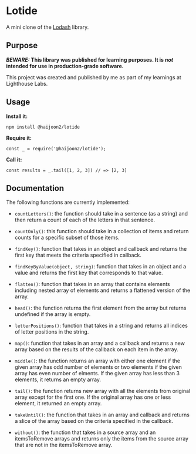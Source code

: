 # Lotide

A mini clone of the [Lodash](https://lodash.com) library.

## Purpose

**_BEWARE:_ This library was published for learning purposes. It is _not_ intended for use in production-grade software.**

This project was created and published by me as part of my learnings at Lighthouse Labs. 

## Usage

**Install it:**

`npm install @haijoon2/lotide`

**Require it:**

`const _ = require('@haijoon2/lotide');`

**Call it:**

`const results = _.tail([1, 2, 3]) // => [2, 3]`

## Documentation

The following functions are currently implemented:

* `countLetters()`: the function should take in a sentence (as a string) and then return a count of each of the letters in that sentence.

* `countOnly()`: this function should take in a collection of items and return counts for a specific subset of those items.

* `findKey()`: function that takes in an object and callback and returns the first key that meets the criteria specified in callback.

* `findKeyByValue(object, string)`: function that takes in an object and a value and returns the first key that corresponds to that value.

* `flatten()`: function that takes in an array that contains elements including nested array of elements and returns a flattened version of the array.

* `head()`: the function returns the first element from the array but returns undefined if the array is empty.

* `letterPositions()`: function that takes in a string and returns all indices of letter positions in the string.

* `map()`: function that takes in an array and a callback and returns a new array based on the results of the callback on each item in the array.

* `middle()`: the function returns an array with either one element if the given array has odd number of elements or two elements if the given array has even number of elments. If the given array has less than 3 elements, it returns an empty array.

* `tail()`: the function returns new array with all the elements from original array except for the first one. If the original array has one or less element, it returned an empty array.

* `takeUntil()`: the function that takes in an array and callback and returns a slice of the array based on the criteria specified in the callback.

* `without()`: the function that takes in a source array and an itemsToRemove arrays and returns only the items from the source array that are not in the itemsToRemove array.
